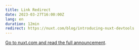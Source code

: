 ```yaml
---
title: Link Redirect
date: 2023-03-27T16:00:00Z
lang: en
duration: 12min
redirect: https://nuxt.com/blog/introducing-nuxt-devtools
---
```


[Go to nuxt.com and read the full announcement](https://nuxt.com/blog/introducing-nuxt-devtools).
